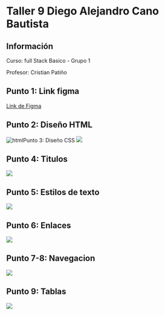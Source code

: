 <h1>Taller 9 Diego Alejandro Cano Bautista</h1>

<h2> Información</h2>

<p>Curso: full Stack Basico - Grupo 1</p>
<p>Profesor: Cristian Patiño</p>

<h2> Punto 1: Link figma</h2>

<a href="https://www.figma.com/file/ChTd7MO4dZUJViLNuj76tX/Diego-Alejandro-Cano?type=design&node-id=0%3A1&mode=design&t=Qy4T4WU4NK9MD0G4-1" target="_blank">Link de Figma</a>

<h2>Punto 2: Diseño HTML </h2>
<img src="./public/images/html.png" alt="html"

<h2>Punto 3: Diseño CSS</h2>
<img src="./public/images/punto 3.png">

<h2>Punto 4: Titulos </h2>
<img src="./public/images/punto 4.png">

<h2>Punto 5: Estilos de texto</h2>
<img src="./public/images/punto 5.png">

<h2>Punto 6: Enlaces</h2>
<img src="./public/images/punto 6.png">

<h2>Punto 7-8: Navegacion</h2>
<img src="./public/images/punto 7-8.png">

<h2>Punto 9: Tablas</h2>
<img src="./public/images/punto 9.png">